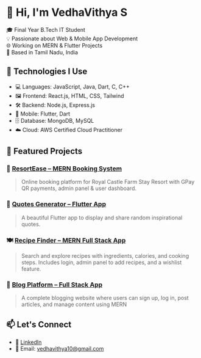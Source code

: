 # 👋 Hi, I'm VedhaVithya S

🎓 Final Year B.Tech IT Student  
💡 Passionate about Web & Mobile App Development  
🌐 Working on MERN & Flutter Projects  
📍 Based in Tamil Nadu, India

## 🔧 Technologies I Use
- 💻 Languages: JavaScript, Java, Dart, C, C++
- 🖼️ Frontend: React.js, HTML, CSS, Tailwind
- 🛠️ Backend: Node.js, Express.js
- 📱 Mobile: Flutter, Dart
- 🗄️ Database: MongoDB, MySQL
- ☁️ Cloud: AWS Certified Cloud Practitioner

## 🚀 Featured Projects

### 🌟 [ResortEase – MERN Booking System](https://github.com/vedhavithyaseenivasan/resortease)
> Online booking platform for Royal Castle Farm Stay Resort with GPay QR payments, admin panel & user dashboard.

### 💬 [Quotes Generator – Flutter App](https://github.com/vedhavithyaseenivasan/Flutter_Project)
> A beautiful Flutter app to display and share random inspirational quotes.

### 🍽️ [Recipe Finder – MERN Full Stack App](https://github.com/vedhavithyaseenivasan/Recipe_Finder)
> Search and explore recipes with ingredients, calories, and cooking steps. Includes login, admin panel to add recipes, and a wishlist feature.

### 📝 [Blog Platform – Full Stack App](https://github.com/vedhavithyaseenivasan/Blog_Platform)
> A complete blogging website where users can sign up, log in, post articles, and manage content using MERN


## 📫 Let's Connect
- 🔗 [LinkedIn](https://www.linkedin.com/in/vedhavithya-s/)
- 📧 Email: vedhavithya10@gmail.com
